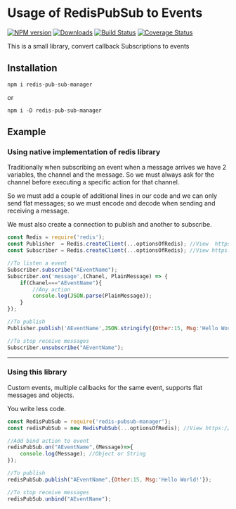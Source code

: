 # Usage of RedisPubSub to Events

[![NPM version](https://img.shields.io/npm/v/redis-pubsub-manager.svg)](https://npmjs.org/package/redis-pubsub-manager)
[![Downloads](https://img.shields.io/npm/dm/redis-pubsub-manager.svg)](https://npmjs.org/package/redis-pubsub-manager)
[![Build Status](https://travis-ci.org/wilmerhmg/redis-pub-sub-manager.svg?branch=master)](https://travis-ci.org/wilmerhmg/redis-pub-sub-manager)
[![Coverage Status](https://coveralls.io/repos/github/wilmerhmg/redis-pub-sub-manager/badge.svg?branch=master)](https://coveralls.io/github/wilmerhmg/redis-pub-sub-manager?branch=master)

This is a small library, convert callback Subscriptions to events


## Installation

````
npm i redis-pub-sub-manager
````
or
```
npm i -D redis-pub-sub-manager
```

## Example

### Using native implementation of redis library
Traditionally when subscribing an event when a message arrives we have 2 variables, the channel and the message. So we must always ask for the channel before executing a specific action for that channel.

So we must add a couple of additional lines in our code and we can only send flat messages; so we must encode and decode when sending and receiving a message.

We must also create a connection to publish and another to subscribe.
```js
const Redis = require('redis');
const Publisher  = Redis.createClient(...optionsOfRedis); //View  https://www.npmjs.com/package/redis#rediscreateclient
const Subscriber = Redis.createClient(...optionsOfRedis); //View https://www.npmjs.com/package/redis#rediscreateclient

//To listen a event
Subscriber.subscribe("AEventName");
Subscriber.on('message',(Chanel, PlainMessage) => {
    if(Chanel==="AEventName"){
        //Any action
        console.log(JSON.parse(PlainMessage));
    }
});

//To publish
Publisher.publish('AEventName',JSON.stringify({Other:15, Msg:'Hello World!'}));

//To stop receive messages
Subscriber.unsubscribe("AEventName");
```
---
### Using this library
Custom events, multiple callbacks for the same event, supports flat messages and objects.

You write less code.
```js
const RedisPubSub = require('redis-pubsub-manager');
const redisPubSub = new RedisPubSub(...optionsOfRedis); //View https://www.npmjs.com/package/redis#rediscreateclient

//Add bind action to event
redisPubSub.on("AEventName",(Message)=>{
    console.log(Message); //Object or String
});

//To publish
redisPubSub.publish("AEventName",{Other:15, Msg:'Hello World!'});

//To stop receive messages
redisPubSub.unbind("AEventName");
```

